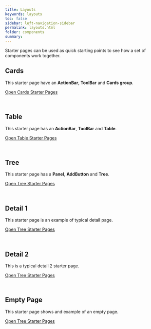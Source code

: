 ```yaml
---
title: Layouts
keywords: layouts
toc: false
sidebar: left-navigation-sidebar
permalink: layouts.html
folder: components
summary:
---
```


Starter pages can be used as quick starting points to see how a set of components work together.

## Cards

This starter page have an **ActionBar**, **ToolBar** and **Cards group**.

<a href="cards-starter-page.html" target="_blank">Open Cards Starter Pages</a>

<br/>

## Table

This starter page has an **ActionBar**, **ToolBar** and **Table**.

<a href="table-starter-page.html" target="_blank">Open Table Starter Pages</a>

<br/>

## Tree

This starter page has a **Panel**, **AddButton** and **Tree**.

<a href="tree-starter-page.html" target="_blank">Open Tree Starter Pages</a>

<br/>

## Detail 1

This starter page is an example of typical detail page.

<a href="detail-1-starter-page.html" target="_blank">Open Tree Starter Pages</a>

<br/>

## Detail 2

This is a typical detail 2 starter page.

<a href="detail-2-starter-page.html" target="_blank">Open Tree Starter Pages</a>

<br/>

## Empty Page

This starter page shows and example of an empty page.

<a href="empty-starter-page.html" target="_blank">Open Tree Starter Pages</a>

<br/>
